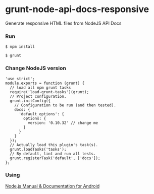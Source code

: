 # grunt-node-api-docs-responsive

Generate responsive HTML files from NodeJS API Docs

### Run

    $ npm install

    $ grunt

### Change NodeJS version

    'use strict';
    module.exports = function (grunt) {
      // load all npm grunt tasks
      require('load-grunt-tasks')(grunt);
      // Project configuration.
      grunt.initConfig({
        // Configuration to be run (and then tested).
        docs: {
          'default_options': {
            options: {
              version: '0.10.32' // change me
            }
          }
        }
      });
      // Actually load this plugin's task(s).
      grunt.loadTasks('tasks');
      // By default, lint and run all tests.
      grunt.registerTask('default', ['docs']);
    };

### Using

[Node.js Manual & Documentation for Android](https://play.google.com/store/apps/details?id=com.mc.nad)
